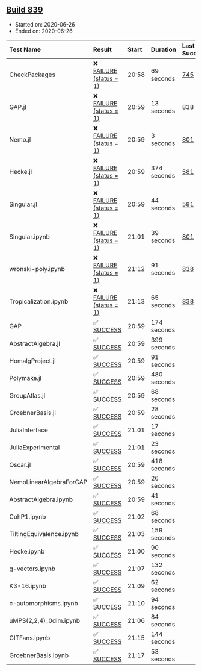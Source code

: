 ## [Build 839](https://oscarci.mathematik.uni-kl.de/job/oscar-julia-1.4/839/)

* Started on: 2020-06-26
* Ended on: 2020-06-26

| Test Name    | Result | Start | Duration | Last Success | First Failure |
|:-------------|:-------|:------|:---------|:-------------|:--------------|
| CheckPackages | ❌ [FAILURE (status = 1)](https://oscarci.mathematik.uni-kl.de/job/oscar-julia-1.4/839/artifact/logs/build-839/CheckPackages.log) | 20:58 | 69 seconds | [745](https://oscarci.mathematik.uni-kl.de/job/oscar-julia-1.4/745/) | [746](https://oscarci.mathematik.uni-kl.de/job/oscar-julia-1.4/746/) |
| GAP.jl | ❌ [FAILURE (status = 1)](https://oscarci.mathematik.uni-kl.de/job/oscar-julia-1.4/839/artifact/logs/build-839/GAP.jl.log) | 20:59 | 13 seconds | [838](https://oscarci.mathematik.uni-kl.de/job/oscar-julia-1.4/838/) | [839](https://oscarci.mathematik.uni-kl.de/job/oscar-julia-1.4/839/) |
| Nemo.jl | ❌ [FAILURE (status = 1)](https://oscarci.mathematik.uni-kl.de/job/oscar-julia-1.4/839/artifact/logs/build-839/Nemo.jl.log) | 20:59 | 3 seconds | [801](https://oscarci.mathematik.uni-kl.de/job/oscar-julia-1.4/801/) | [802](https://oscarci.mathematik.uni-kl.de/job/oscar-julia-1.4/802/) |
| Hecke.jl | ❌ [FAILURE (status = 1)](https://oscarci.mathematik.uni-kl.de/job/oscar-julia-1.4/839/artifact/logs/build-839/Hecke.jl.log) | 20:59 | 374 seconds | [581](https://oscarci.mathematik.uni-kl.de/job/oscar-julia-1.4/581/) | [582](https://oscarci.mathematik.uni-kl.de/job/oscar-julia-1.4/582/) |
| Singular.jl | ❌ [FAILURE (status = 1)](https://oscarci.mathematik.uni-kl.de/job/oscar-julia-1.4/839/artifact/logs/build-839/Singular.jl.log) | 20:59 | 44 seconds | [581](https://oscarci.mathematik.uni-kl.de/job/oscar-julia-1.4/581/) | [582](https://oscarci.mathematik.uni-kl.de/job/oscar-julia-1.4/582/) |
| Singular.ipynb | ❌ [FAILURE (status = 1)](https://oscarci.mathematik.uni-kl.de/job/oscar-julia-1.4/839/artifact/logs/build-839/Singular.ipynb.log) | 21:01 | 39 seconds | [801](https://oscarci.mathematik.uni-kl.de/job/oscar-julia-1.4/801/) | [802](https://oscarci.mathematik.uni-kl.de/job/oscar-julia-1.4/802/) |
| wronski-poly.ipynb | ❌ [FAILURE (status = 1)](https://oscarci.mathematik.uni-kl.de/job/oscar-julia-1.4/839/artifact/logs/build-839/wronski-poly.ipynb.log) | 21:12 | 91 seconds | [838](https://oscarci.mathematik.uni-kl.de/job/oscar-julia-1.4/838/) | [839](https://oscarci.mathematik.uni-kl.de/job/oscar-julia-1.4/839/) |
| Tropicalization.ipynb | ❌ [FAILURE (status = 1)](https://oscarci.mathematik.uni-kl.de/job/oscar-julia-1.4/839/artifact/logs/build-839/Tropicalization.ipynb.log) | 21:13 | 65 seconds | [838](https://oscarci.mathematik.uni-kl.de/job/oscar-julia-1.4/838/) | [839](https://oscarci.mathematik.uni-kl.de/job/oscar-julia-1.4/839/) |
| GAP | ✅ [SUCCESS](https://oscarci.mathematik.uni-kl.de/job/oscar-julia-1.4/839/artifact/logs/build-839/GAP.log) | 20:59 | 174 seconds |  |  |
| AbstractAlgebra.jl | ✅ [SUCCESS](https://oscarci.mathematik.uni-kl.de/job/oscar-julia-1.4/839/artifact/logs/build-839/AbstractAlgebra.jl.log) | 20:59 | 399 seconds |  |  |
| HomalgProject.jl | ✅ [SUCCESS](https://oscarci.mathematik.uni-kl.de/job/oscar-julia-1.4/839/artifact/logs/build-839/HomalgProject.jl.log) | 20:59 | 91 seconds |  |  |
| Polymake.jl | ✅ [SUCCESS](https://oscarci.mathematik.uni-kl.de/job/oscar-julia-1.4/839/artifact/logs/build-839/Polymake.jl.log) | 20:59 | 480 seconds |  |  |
| GroupAtlas.jl | ✅ [SUCCESS](https://oscarci.mathematik.uni-kl.de/job/oscar-julia-1.4/839/artifact/logs/build-839/GroupAtlas.jl.log) | 20:59 | 68 seconds |  |  |
| GroebnerBasis.jl | ✅ [SUCCESS](https://oscarci.mathematik.uni-kl.de/job/oscar-julia-1.4/839/artifact/logs/build-839/GroebnerBasis.jl.log) | 20:59 | 28 seconds |  |  |
| JuliaInterface | ✅ [SUCCESS](https://oscarci.mathematik.uni-kl.de/job/oscar-julia-1.4/839/artifact/logs/build-839/JuliaInterface.log) | 21:01 | 17 seconds |  |  |
| JuliaExperimental | ✅ [SUCCESS](https://oscarci.mathematik.uni-kl.de/job/oscar-julia-1.4/839/artifact/logs/build-839/JuliaExperimental.log) | 21:01 | 23 seconds |  |  |
| Oscar.jl | ✅ [SUCCESS](https://oscarci.mathematik.uni-kl.de/job/oscar-julia-1.4/839/artifact/logs/build-839/Oscar.jl.log) | 20:59 | 418 seconds |  |  |
| NemoLinearAlgebraForCAP | ✅ [SUCCESS](https://oscarci.mathematik.uni-kl.de/job/oscar-julia-1.4/839/artifact/logs/build-839/NemoLinearAlgebraForCAP.log) | 20:59 | 26 seconds |  |  |
| AbstractAlgebra.ipynb | ✅ [SUCCESS](https://oscarci.mathematik.uni-kl.de/job/oscar-julia-1.4/839/artifact/logs/build-839/AbstractAlgebra.ipynb.log) | 20:59 | 41 seconds |  |  |
| CohP1.ipynb | ✅ [SUCCESS](https://oscarci.mathematik.uni-kl.de/job/oscar-julia-1.4/839/artifact/logs/build-839/CohP1.ipynb.log) | 21:02 | 68 seconds |  |  |
| TiltingEquivalence.ipynb | ✅ [SUCCESS](https://oscarci.mathematik.uni-kl.de/job/oscar-julia-1.4/839/artifact/logs/build-839/TiltingEquivalence.ipynb.log) | 21:03 | 159 seconds |  |  |
| Hecke.ipynb | ✅ [SUCCESS](https://oscarci.mathematik.uni-kl.de/job/oscar-julia-1.4/839/artifact/logs/build-839/Hecke.ipynb.log) | 21:00 | 90 seconds |  |  |
| g-vectors.ipynb | ✅ [SUCCESS](https://oscarci.mathematik.uni-kl.de/job/oscar-julia-1.4/839/artifact/logs/build-839/g-vectors.ipynb.log) | 21:07 | 132 seconds |  |  |
| K3-16.ipynb | ✅ [SUCCESS](https://oscarci.mathematik.uni-kl.de/job/oscar-julia-1.4/839/artifact/logs/build-839/K3-16.ipynb.log) | 21:09 | 62 seconds |  |  |
| c-automorphisms.ipynb | ✅ [SUCCESS](https://oscarci.mathematik.uni-kl.de/job/oscar-julia-1.4/839/artifact/logs/build-839/c-automorphisms.ipynb.log) | 21:10 | 94 seconds |  |  |
| uMPS(2,2,4)_0dim.ipynb | ✅ [SUCCESS](https://oscarci.mathematik.uni-kl.de/job/oscar-julia-1.4/839/artifact/logs/build-839/uMPS-2-2-4-_0dim.ipynb.log) | 21:06 | 84 seconds |  |  |
| GITFans.ipynb | ✅ [SUCCESS](https://oscarci.mathematik.uni-kl.de/job/oscar-julia-1.4/839/artifact/logs/build-839/GITFans.ipynb.log) | 21:15 | 144 seconds |  |  |
| GroebnerBasis.ipynb | ✅ [SUCCESS](https://oscarci.mathematik.uni-kl.de/job/oscar-julia-1.4/839/artifact/logs/build-839/GroebnerBasis.ipynb.log) | 21:17 | 53 seconds |  |  |
